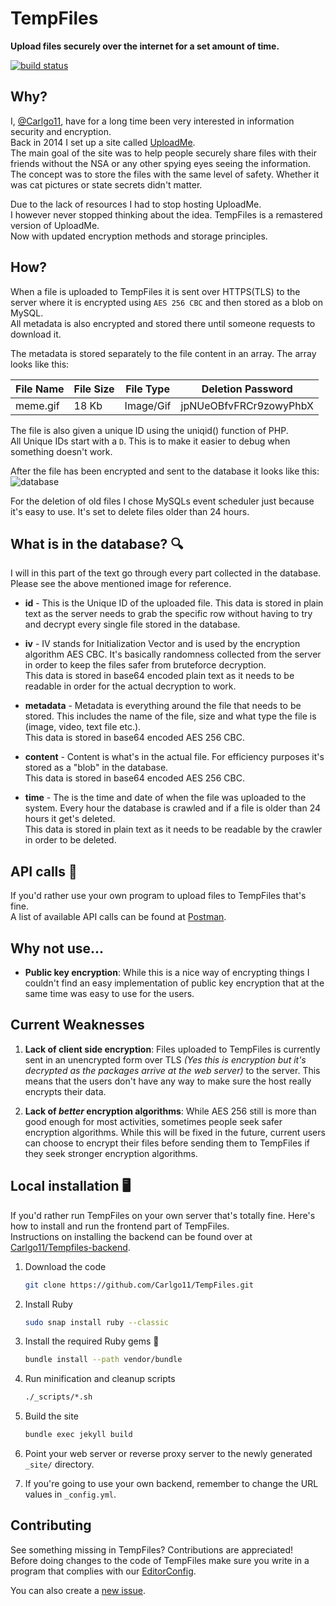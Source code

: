 # TempFiles
**Upload files securely over the internet for a set amount of time.**  

[![build status](https://img.shields.io/github/workflow/status/Carlgo11/TempFiles/Test%20Jekyll?style=for-the-badge)](https://github.com/Carlgo11/TempFiles/actions)

## Why?
I, [@Carlgo11](https://github.com/Carlgo11/), have for a long time been very interested in information security and encryption.  
Back in 2014 I set up a site called [UploadMe](https://github.com/Carlgo11/UploadMe).  
The main goal of the site was to help people securely share files with their friends without the NSA or any other spying eyes seeing the information.  
The concept was to store the files with the same level of safety. Whether it was cat pictures or state secrets didn't matter.  

Due to the lack of resources I had to stop hosting UploadMe.  
I however never stopped thinking about the idea. TempFiles is a remastered version of UploadMe.  
Now with updated encryption methods and storage principles.  

## How?
When a file is uploaded to TempFiles it is sent over HTTPS(TLS) to the server where it is encrypted using `AES 256 CBC` and then stored as a blob on MySQL.  
All metadata is also encrypted and stored there until someone requests to download it.  

The metadata is stored separately to the file content in an array. The array looks like this:

File Name | File Size | File Type | Deletion Password
 -------- | --------- | --------- | -----------------
 meme.gif |   18 Kb   | Image/Gif | jpNUeOBfvFRCr9zowyPhbX

The file is also given a unique ID using the uniqid() function of PHP.  
All Unique IDs start with a `D`. This is to make it easier to debug when something doesn't work.  

After the file has been encrypted and sent to the database it looks like this:
![database](https://user-images.githubusercontent.com/3535780/72116323-3d769700-334a-11ea-9fd0-78b455a773f6.png)

For the deletion of old files I chose MySQLs event scheduler just because it's easy to use.
It's set to delete files older than 24 hours.

## What is in the database? :mag:
I will in this part of the text go through every part collected in the database.  
Please see the above mentioned image for reference.

* **id** - This is the Unique ID of the uploaded file. This data is stored in plain text as the server needs to grab the specific row without having to try and decrypt every single file stored in the database.  

* **iv** - IV stands for Initialization Vector and is used by the encryption algorithm AES CBC. It's basically randomness collected from the server in order to keep the files safer from bruteforce decryption.  
This data is stored in base64 encoded plain text as it needs to be readable in order for the actual decryption to work.  

* **metadata** - Metadata is everything around the file that needs to be stored. This includes the name of the file, size and what type the file is (image, video, text file etc.).  
This data is stored in base64 encoded AES 256 CBC.  

* **content** - Content is what's in the actual file. For efficiency purposes it's stored as a "blob" in the database.  
This data is stored in base64 encoded AES 256 CBC.  

* **time** - The is the time and date of when the file was uploaded to the system. Every hour the database is crawled and if a file is older than 24 hours it get's deleted.  
This data is stored in plain text as it needs to be readable by the crawler in order to be deleted.  

## API calls :mega:
If you'd rather use your own program to upload files to TempFiles that's fine.  
A list of available API calls can be found at [Postman](https://documenter.getpostman.com/view/TzK2bEsi).

## Why not use...
* **Public key encryption**: While this is a nice way of encrypting things I couldn't find an easy implementation of public key encryption that at the same time was easy to use for the users.

## Current Weaknesses
1. **Lack of client side encryption**: Files uploaded to TempFiles is currently sent in an unencrypted form over TLS _(Yes this is encryption but it's decrypted as the packages arrive at the web server)_ to the server. This means that the users don't have any way to make sure the host really encrypts their data.  

2. **Lack of _better_ encryption algorithms**: While AES 256 still is more than good enough for most activities, sometimes people seek safer encryption algorithms. While this will be fixed in the future, current users can choose to encrypt their files before sending them to TempFiles if they seek stronger encryption algorithms.

## Local installation :desktop_computer:
If you'd rather run TempFiles on your own server that's totally fine.
Here's how to install and run the frontend part of TempFiles.  
Instructions on installing the backend can be found over at [Carlgo11/Tempfiles-backend](https://github.com/Carlgo11/Tempfiles-backend).

1.  Download the code
    ```BASH
    git clone https://github.com/Carlgo11/TempFiles.git
    ```

2. Install Ruby
    ```BASH
    sudo snap install ruby --classic
    ```

3. Install the required Ruby gems :gem:
    ```BASH
    bundle install --path vendor/bundle
    ```

4. Run minification and cleanup scripts
    ```BASH
    ./_scripts/*.sh
    ```

5. Build the site
    ```BASH
    bundle exec jekyll build
    ```

6. Point your web server or reverse proxy server to the newly generated `_site/` directory.

7. If you're going to use your own backend, remember to change the URL values in `_config.yml`.

## Contributing
See something missing in TempFiles? Contributions are appreciated!  
Before doing changes to the code of TempFiles make sure you write in a program that complies with our [EditorConfig](https://editorconfig.org/#download). 

You can also create a [new issue](https://github.com/Carlgo11/Tempfiles-backend/issues/new). 
